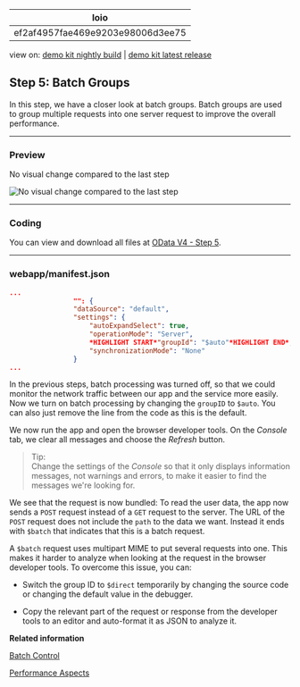 <!-- loioef2af4957fae469e9203e98006d3ee75 -->

| loio |
| -----|
| ef2af4957fae469e9203e98006d3ee75 |

<div id="loio">

view on: [demo kit nightly build](https://openui5nightly.hana.ondemand.com/#/topic/ef2af4957fae469e9203e98006d3ee75) | [demo kit latest release](https://openui5.hana.ondemand.com/#/topic/ef2af4957fae469e9203e98006d3ee75)</div>

## Step 5: Batch Groups

In this step, we have a closer look at batch groups. Batch groups are used to group multiple requests into one server request to improve the overall performance.

***

<a name="loioef2af4957fae469e9203e98006d3ee75__section_bt4_fxc_z1b"/>

### Preview

   
  
No visual change compared to the last step<a name="loioef2af4957fae469e9203e98006d3ee75__fig_klh_5kw_4cb"/>

 ![](loio3ac4fcc0ea714c7c9157b22cbca4db79_LowRes.png "No visual change compared to the last step") 

***

<a name="loioef2af4957fae469e9203e98006d3ee75__section_tsr_gxc_z1b"/>

### Coding

You can view and download all files at [OData V4 - Step 5](https://openui5.hana.ondemand.com/explored.html#/sample/sap.ui.core.tutorial.odatav4.05/preview).

***

<a name="loioef2af4957fae469e9203e98006d3ee75__section_pp2_mxc_z1b"/>

### webapp/manifest.json

``` json
...
				"": {
				"dataSource": "default",
				"settings": {
					"autoExpandSelect": true,
					"operationMode": "Server",
					*HIGHLIGHT START*"groupId": "$auto"*HIGHLIGHT END*,
					"synchronizationMode": "None"
				}
...
```

In the previous steps, batch processing was turned off, so that we could monitor the network traffic between our app and the service more easily. Now we turn on batch processing by changing the `groupID` to `$auto`. You can also just remove the line from the code as this is the default.

We now run the app and open the browser developer tools. On the *Console* tab, we clear all messages and choose the *Refresh* button.

> Tip:  
> Change the settings of the *Console* so that it only displays information messages, not warnings and errors, to make it easier to find the messages we're looking for.

We see that the request is now bundled: To read the user data, the app now sends a `POST` request instead of a `GET` request to the server. The URL of the `POST` request does not include the `path` to the data we want. Instead it ends with `$batch` that indicates that this is a batch request.

A `$batch` request uses multipart MIME to put several requests into one. This makes it harder to analyze when looking at the request in the browser developer tools. To overcome this issue, you can:

-   Switch the group ID to `$direct` temporarily by changing the source code or changing the default value in the debugger.

-   Copy the relevant part of the request or response from the developer tools to an editor and auto-format it as JSON to analyze it.


**Related information**  


[Batch Control](Batch_Control_74142a3.md)

[Performance Aspects](Performance_Aspects_5a0d286.md)

